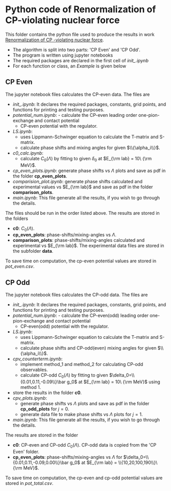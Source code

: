# Python code of Renormalization of CP-violating nuclear force
This folder contains the python file used to produce the results in work [Renormalization of CP -violating nuclear force](https://journals.aps.org/prc/abstract/10.1103/PhysRevC.103.L012501). 

- The algorithm is split into two parts: 'CP Even' and 'CP Odd'.
- The program is written using jupyter notebooks
- The required packages are declared in the first cell of *init_.ipynb*
- For each function or class, an *Example* is given below

## CP Even
The jupyter notebook files calculates the CP-even data. The files are

- *init_.ipynb*: It declares the required packages, constants, grid points, and functions for printing and testing purposes. 
- *potential_num.ipynb*:   - calculate the CP-even leading order one-pion-exchange and contact potential
  - CP-even potential with the regulator.
- *LS.ipynb*: 
  - uses Lippmann-Schwinger equation to calculate the T-matrix and S-matrix. 
  - calculate phase shifts and mixing angles for given $\\{\alpha_i\\}$.
- *c0_calc.ipynb*:
  - calculate $C_0(\Lambda)$ by fitting to given $\delta_0$ at $E_{\rm lab} = 10\ {\rm MeV}$.
- *cp_even_plots.ipynb*: generate phase shifts vs $\Lambda$ plots and save as pdf in the folder **cp_even_plots**.
- *comparision_plot.ipynb*: generate phase shifts calculated and experimental values vs $E_{\rm lab}$ and save as pdf in the folder **comparison_plots**.
- *main.ipynb*: This file generate all the results, if you wish to go through the details. 

The files should be run in the order listed above. The results are stored in the folders
- **c0**: $C_0(\Lambda)$.
- **cp_even_plots**: phase-shifts/mixing-angles vs $\Lambda$. 
- **comparison_plots**: phase-shifts/mixing-angles calculated and experimental vs $E_{\rm lab}$. The experimental data files are stored in the subfolder **data**.

To save time on computation, the cp-even potential values are stored in *pot_even.csv*.

## CP Odd
The jupyter notebook files calculates the CP-odd data. The files are

- *init_.ipynb*: It declares the required packages, constants, grid points, and functions for printing and testing purposes. 
- *potential_num.ipynb*:   - calculate the CP-even(odd) leading order one-pion-exchange and contact potential
  - CP-even(odd) potential with the regulator.
- *LS.ipynb*: 
  - uses Lippmann-Schwinger equation to calculate the T-matrix and S-matrix. 
  - calculate phase shifts and CP-odd(even) mixing angles for given $\\{\alpha_i\\}$.
- *cpv_counterterm.ipynb*:
  - implement method_1 and method_2 for calculating CP-odd observables.
  - calculate CP-odd $C_0(\Lambda)$ by fitting to given $\delta_0=\\{0.01,0.11,-0.09\\}\bar g_0$ at $E_{\rm lab} = 10\ {\rm MeV}$ using method 1.
 - store the results in the folder **c0**.
- *cpv_plots.ipynb*: 
  - generate phase shifts vs $\Lambda$ plots and save as pdf in the folder **cp_odd_plots** for $j=0$.
  - generate data file to make phase shifts vs $\Lambda$ plots for $j=1$.
 - *main.ipynb*: This file generate all the results, if you wish to go through the details. 

The results are stored in the folder
- **c0**: CP-even and CP-odd $C_0(\Lambda)$. CP-odd data is copied from the 'CP Even' folder. 
- **cp_even_plots**: phase-shifts/mixing-angles vs $\Lambda$ for  $\delta_0=\\{0.01,0.11,-0.09,0.00\\}\bar g_0$ at $E_{\rm lab} = \\{10,20,100,190\\}\ {\rm MeV}$.

To save time on computation, the cp-even and cp-odd potential values are stored in *pot_total.csv*.
